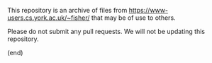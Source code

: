 This repository is an archive of files from https://www-users.cs.york.ac.uk/~fisher/ that may be of use to others.

Please do not submit any pull requests. We will not be updating this repository.

(end)
